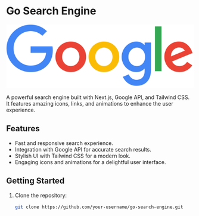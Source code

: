# Go Search Engine

![Go Search Engine Logo](/public/Google_2015_logo.svg.png)

A powerful search engine built with Next.js, Google API, and Tailwind CSS. It features amazing icons, links, and animations to enhance the user experience.

## Features

- Fast and responsive search experience.
- Integration with Google API for accurate search results.
- Stylish UI with Tailwind CSS for a modern look.
- Engaging icons and animations for a delightful user interface.

## Getting Started

1. Clone the repository:

   ```bash
   git clone https://github.com/your-username/go-search-engine.git
   ```
